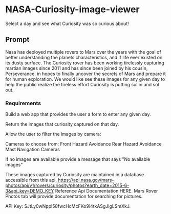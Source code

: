 # NASA-Curiosity-image-viewer
Select a day and see what Curiosity was so curious about!


## Prompt
Nasa has deployed multiple rovers to Mars over the years with the goal of better understanding the planets characteristics,
and if life ever existed on its dusty surface. The Curiosity rover has been working tirelessly capturing martian images since
2011 and has since been joined by his cousin, Perseverance, in hopes to finally uncover the secrets of Mars and prepare it
for human exploration. We would like see these images for any given day to help the public realize the tireless effort
Curiosity is putting sol in and sol out.

### Requirements
Build a web app that provides the user a form to enter any given day. 

Return the images that curiosity captured on that day.

Allow the user to filter the images by camera:

Cameras to choose from:
  Front Hazard Avoidance
  Rear Hazard Avoidance
  Mast
  Navigation Cameras

If no images are available provide a message that says "No available images"

These images captured by Curiosity are maintained in a database accessible from this api,
https://api.nasa.gov/mars-photos/api/v1/rovers/curiosity/photos?earth_date=2015-6-3&api_key=DEMO_KEY
Reference Api Documentation HERE. Mars Rover Photos tab will provide documentation for searching for pictures.

API Key: SJtLy0wNppl58fwcHcMcFKo9i4tkASgJlgLSmXkJ.
